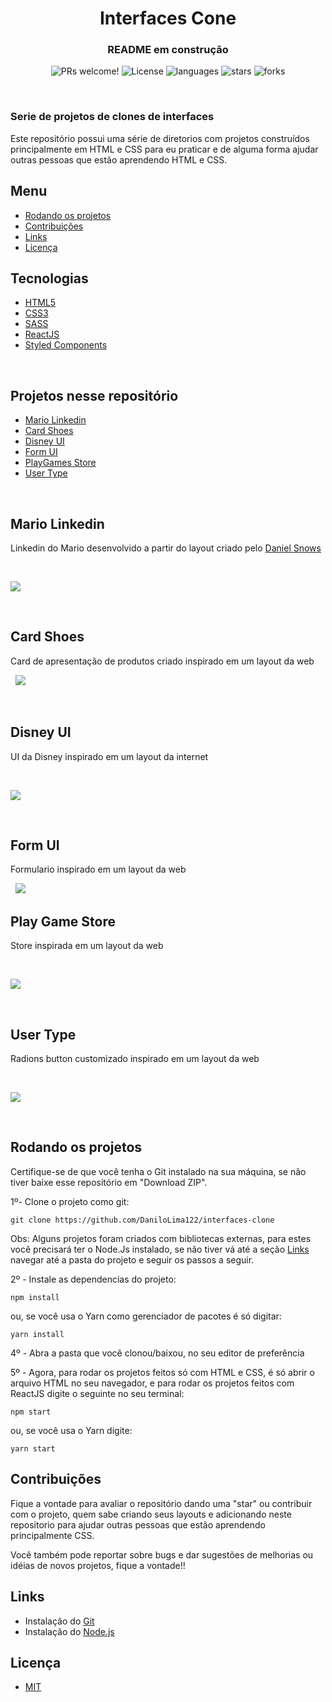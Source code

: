 <h1 align="center"> Interfaces Cone</h1>
<h3 align="center"> README em construção</h3>

<p align="center">
 <img src="https://img.shields.io/static/v1?label=PRs&message=welcome&color=5468CE&labelColor=535353" alt="PRs welcome!" />

  <img alt="License" src="https://img.shields.io/static/v1?label=license&message=MIT&color=5468CE&labelColor=535353">

  <img alt="languages" src="https://img.shields.io/github/languages/count/DaniloLima122/interfaces-clone?color=5468CE">

  <img alt="stars" src="https://img.shields.io/github/stars/DaniloLima122/interfaces-clone?color=5468CE">

  <img alt="forks" src="https://img.shields.io/github/forks/DaniloLima122/interfaces-clone?color=5468CE">

</p>

&nbsp;

### Serie de projetos de clones de interfaces

Este repositório possui uma série de diretorios com projetos construídos principalmente em HTML e CSS para eu praticar e de alguma forma ajudar outras pessoas que estão aprendendo HTML e CSS.

## Menu

- [Rodando os projetos](#rodando-os-projetos)
- [Contribuições](#Contribuições)
- [Links](#links)
- [Licença](#licença)


## Tecnologias

- [HTML5]()
- [CSS3]() 
- [SASS]()
- [ReactJS](https://pt-br.reactjs.org/)
- [Styled Components](https://styled-components.com/)

&nbsp;

## Projetos nesse repositório


- [Mario Linkedin](#mario-linkedin)
- [Card Shoes](#card-shoes)
- [Disney UI](#disney-ui)
- [Form UI](#form-ui)
- [PlayGames Store](#play-game-store)
- [User Type](#user-type)

&nbsp;
&nbsp;

## Mario Linkedin

Linkedin do Mario desenvolvido a partir do layout criado pelo [Daniel Snows](https://dribbble.com/shots/5768210-Linkedin-Super-Mario-Concept)

&nbsp;

<img src="mario.png" style="max-width:950px">

&nbsp;
&nbsp;

## Card Shoes

Card de apresentação de produtos criado inspirado em um layout da web

&nbsp;
<img src="shoesCard.jpg" style="max-width:950px">


&nbsp;
&nbsp;

## Disney UI

UI da Disney inspirado em um layout da internet

&nbsp;

<img src="disney.jpg" style="max-width:950px">

&nbsp;
&nbsp;

## Form UI

Formulario inspirado em um layout da web

&nbsp;
<img src="form.jpg" style="max-width:950px">

## Play Game Store

Store inspirada em um layout da web

&nbsp;

<img src="playgames_store.png" style="max-width:950px">


&nbsp;
&nbsp;

## User Type

Radions button customizado inspirado em um layout da web

&nbsp;

<img src="usertype.jpg" style="max-width:950px">

&nbsp;
&nbsp;

## Rodando os projetos

Certifique-se de que você tenha o Git instalado na sua máquina, se não tiver baixe esse repositório em "Download ZIP".

1º- Clone o projeto como git:

```shell
git clone https://github.com/DaniloLima122/interfaces-clone
```

Obs: Alguns projetos foram criados com bibliotecas externas, para estes você precisará ter o Node.Js instalado, se não tiver vá até a seção [Links](#Links) navegar até a pasta do projeto e seguir os passos a seguir.

2º - Instale as dependencias do projeto:

```shell
npm install
```

ou, se você usa o Yarn como gerenciador de pacotes é só digitar:

```shell
yarn install
```

4º - Abra a pasta que você clonou/baixou, no seu editor de preferência

5º - Agora, para rodar os projetos feitos só com HTML e CSS, é só abrir o arquivo HTML no seu navegador, e para rodar os projetos feitos com ReactJS digite o seguinte no seu terminal:

```shell
npm start
```

ou, se você usa o Yarn digite:

```shell
yarn start
```

## Contribuições

Fique a vontade para avaliar o repositório dando uma "star" ou contribuir com o projeto, quem sabe criando seus layouts e adicionando neste repositorio para ajudar outras pessoas que estão aprendendo principalmente CSS.

Você também pode reportar sobre bugs e dar sugestões de melhorias ou idéias de novos projetos, fique a vontade!!

## Links

- Instalação do [Git](https://git-scm.com/)
- Instalação do [Node.js](https://nodejs.org/en/download/)

## Licença

- [MIT](LICENSE)
